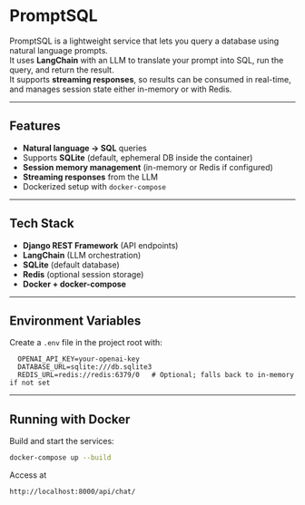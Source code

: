 # PromptSQL

PromptSQL is a lightweight service that lets you query a database using natural language prompts.  
It uses **LangChain** with an LLM to translate your prompt into SQL, run the query, and return the result.  
It supports **streaming responses**, so results can be consumed in real-time, and manages session state either in-memory or with Redis.

---

## Features

-  **Natural language → SQL** queries  
-  Supports **SQLite** (default, ephemeral DB inside the container)  
-  **Session memory management** (in-memory or Redis if configured)  
-  **Streaming responses** from the LLM  
-  Dockerized setup with `docker-compose`  

---

## Tech Stack

- **Django REST Framework** (API endpoints)  
- **LangChain** (LLM orchestration)  
- **SQLite** (default database)  
- **Redis** (optional session storage)  
- **Docker + docker-compose**  

---

## Environment Variables

Create a `.env` file in the project root with:

```env
  OPENAI_API_KEY=your-openai-key
  DATABASE_URL=sqlite:///db.sqlite3
  REDIS_URL=redis://redis:6379/0   # Optional; falls back to in-memory if not set 
```
---
## Running with Docker

Build and start the services:

```bash
docker-compose up --build
```
Access at 
```bash
http://localhost:8000/api/chat/

